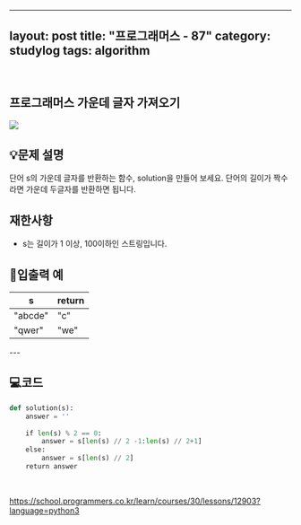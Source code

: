 ﻿
---
layout: post
title: "프로그래머스 - 87"
category: studylog
tags: algorithm
---

<br>

## 프로그래머스 가운데 글자 가져오기


![](https://velog.velcdn.com/images/dlsdud9098/post/e1464da6-734f-4172-a5d3-8df73b71a328/image.png)
## 💡문제 설명
단어 s의 가운데 글자를 반환하는 함수, solution을 만들어 보세요. 단어의 길이가 짝수라면 가운데 두글자를 반환하면 됩니다.


## 재한사항
* s는 길이가 1 이상, 100이하인 스트링입니다.




## 🔢입출력 예




<table><thead><tr><th>s</th><th>return</th></tr></thead><tbody><tr><td>"abcde"</td><td>"c"</td></tr><tr><td>"qwer"</td><td>"we"</td></tr></tbody>
</table>
---


## 💻코드


```python
def solution(s):
    answer = ''
    
    if len(s) % 2 == 0:
        answer = s[len(s) // 2 -1:len(s) // 2+1]
    else:
        answer = s[len(s) // 2]
    return answer
```
    


https://school.programmers.co.kr/learn/courses/30/lessons/12903?language=python3
